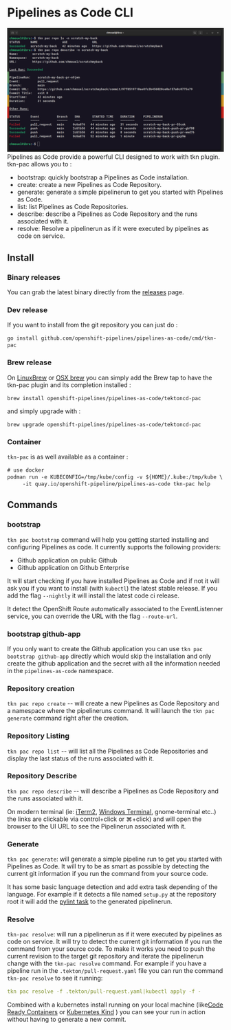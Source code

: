 # Pipelines as Code CLI

![tkn-plugin](./images/tkn-pac-cli.png)
Pipelines as Code provide a powerful CLI designed to work with tkn plugin.  tkn-pac allows you to :

* bootstrap: quickly bootstrap a Pipelines as Code installation.
* create: create a new Pipelines as Code Repository.
* generate: generate a simple pipelinerun to get you started with Pipelines as Code.
* list: list Pipelines as Code Repositories.
* describe: describe a Pipelines as Code Repository and the runs associated with it.
* resolve: Resolve a pipelinerun as if it were executed by pipelines as code on service.

## Install

### Binary releases

You can grab the latest binary directly from the
[releases](https://github.com/openshift-pipelines/pipelines-as-code/releases)
page.

### Dev release

If you want to install from the git repository you can just do :

```shell
go install github.com/openshift-pipelines/pipelines-as-code/cmd/tkn-pac
```

### Brew release

On [LinuxBrew](https://docs.brew.sh/Homebrew-on-Linux) or [OSX brew](https://brew.sh/) you can simply add the Brew tap
to have the tkn-pac plugin and its completion installed :

```shell
brew install openshift-pipelines/pipelines-as-code/tektoncd-pac
```

and simply upgrade with :

```shell
brew upgrade openshift-pipelines/pipelines-as-code/tektoncd-pac
```

### Container

`tkn-pac` is as well available as a container :

```shell
# use docker
podman run -e KUBECONFIG=/tmp/kube/config -v ${HOME}/.kube:/tmp/kube \
     -it quay.io/openshift-pipeline/pipelines-as-code tkn-pac help
```

## Commands

### bootstrap

`tkn pac bootstrap` command will help you getting started installing and configuring Pipelines as code. It currently supports the following providers:

* Github application on public Github
* Github application on Github Enterprise

It will start checking if you have installed Pipelines as Code and if not it will ask you if you want to  install (with `kubectl`) the latest stable release. If you add the flag `--nightly` it will install the latest code ci release.

It detect the OpenShift Route automatically associated to the EventListenner service, you can override the URL with the flag `--route-url`.

### bootstrap github-app

If you only want to create the Github application you can use `tkn pac bootstrap
github-app` directly which would skip the installation and only create the
github application and the secret with all the information needed in the
`pipelines-as-code` namespace.

### Repository creation

`tkn pac repo create` -- will create a new Pipelines as Code Repository and a namespace where the pipelineruns command. It will launch the `tkn pac generate` command right after the creation.

### Repository Listing

`tkn pac repo list` -- will list all the Pipelines as Code Repositories and display the last status of the runs associated with it.

### Repository Describe

`tkn pac repo describe` -- will describe a Pipelines as Code Repository and the runs associated with it.

On modern terminal (ie: [iTerm2](https://iterm2.com/), [Windows Terminal](https://github.com/microsoft/terminal), gnome-terminal etc..) the links are clickable via control+click or ⌘+click) and will open the browser to the UI URL to see the Pipelinerun associated with it.

### Generate

`tkn pac generate`: will generate a simple pipeline run to get you started with Pipelines as Code. It will try to be as smart as possible by detecting the current git information if you run the command from your source code.

It has some basic language detection and add extra task depending of the language. For example if it detects a file named `setup.py` at the repository root it will add the [pylint task](https://hub.tekton.dev/tekton/task/pylint) to the generated pipelinerun.

### Resolve

`tkn-pac resolve`: will run a pipelinerun as if it were executed by pipelines as code on service. It will try to detect the current git information if you run the command from your source code. To make it works you need to push the current revision to the target git repository and iterate the pipelinerun change with the `tkn-pac resolve` command. For example if you have a pipeline run in the `.tekton/pull-request.yaml` file you can run the command `tkn-pac resolve` to see it running:

```yaml
tkn pac resolve -f .tekton/pull-request.yaml|kubectl apply -f -
```

Combined with a kubernetes install running on your local machine (like[Code Ready Containers](https://developers.redhat.com/products/codeready-containers/overview) or [Kubernetes Kind](https://kind.sigs.k8s.io/docs/user/quick-start/) ) you can see your run in action without having to generate a new commit.
